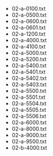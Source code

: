 * 02-a-0100.txt
* 02-a-0500.txt
* 02-a-0600.txt
* 02-a-0601.txt
* 02-a-1200.txt
* 02-a-4000.txt
* 02-a-4100.txt
* 02-a-5000.txt
* 02-a-5200.txt
* 02-a-5400.txt
* 02-a-5401.txt
* 02-a-5402.txt
* 02-a-5403.txt
* 02-a-5500.txt
* 02-a-5501.txt
* 02-a-5504.txt
* 02-a-5505.txt
* 02-a-5506.txt
* 02-a-6000.txt
* 02-a-8000.txt
* 02-a-9000.txt
* 02-a-9500.txt
* 02-b-4000.txt
